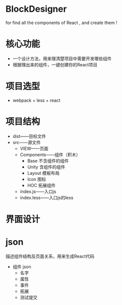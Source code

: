 ﻿# BlockDesigner
for find all the components of React , and create them !

# 核心功能
 * 一个设计方法，用来理清楚项目中需要开发哪些组件
 * 根据理出来的组件，一键创建你的React项目

# 项目选型
 * webpack + less + react

# 项目结构
 * dist——目标文件 
 * src——源文件
   * VIEW——页面
   * Components——组件（积木）
     * Base 不含组件的组件
     * Unity 含组件的组件
     * Layout 模板布局
     * Icon 图标
     * HOC 拓展组件
   * index.js——入口js
   * index.less——入口js的less

# 界面设计

# json
描述组件结构及页面关系，用来生成React代码
 * 组件 json
   * 名字
   * 属性
   * 事件
   * 拓展
   * 测试提交
  